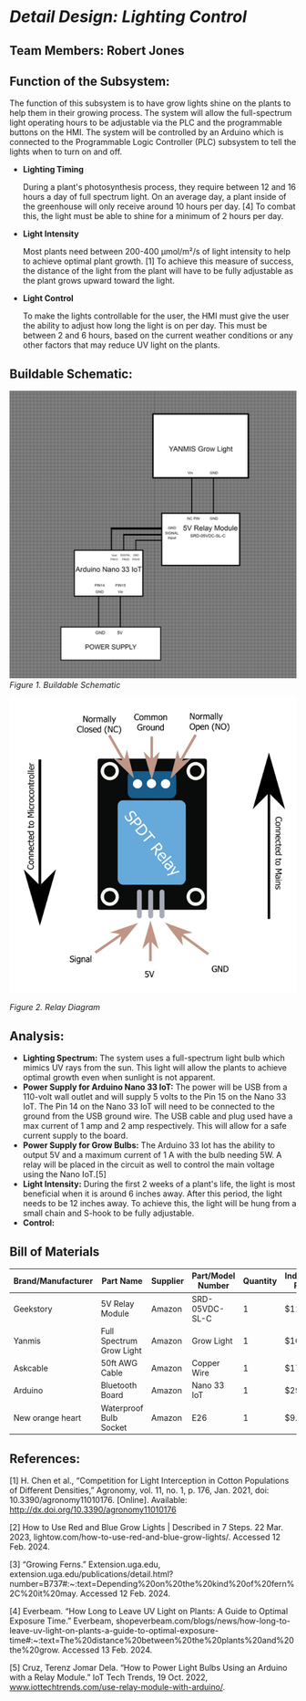 <a name="br1"></a> 

# *Detail Design: Lighting Control*
## **Team Members: Robert Jones**
## **Function of the Subsystem:**
The function of this subsystem is to have grow lights shine on the plants to help them in their growing process. The system will allow the full-spectrum light operating hours to be adjustable via the PLC and the programmable buttons on the HMI. The system will be controlled by an Arduino which is connected to the Programmable Logic Controller (PLC) subsystem to tell the lights when to turn on and off. 
- **Lighting Timing**

	During a plant's photosynthesis process, they require between 12 and 16 hours a day of full spectrum light. On an average day, a plant inside of the greenhouse will only receive around 10 hours per day. [4] To combat this, the light must be able to shine for a minimum of 2 hours per day.
- **Light Intensity**

	Most plants need between 200-400 µmol/m²/s of light intensity to help to achieve optimal plant growth. [1] To achieve this measure of success, the distance of the light from the plant will have to be fully adjustable as the plant grows upward toward the light.
- **Light Control**

	To make the lights controllable for the user, the HMI must give the user the ability to adjust how long the light is on per day. This must be between 2 and 6 hours, based on the current weather conditions or any other factors that may reduce UV light on the plants.  
	

## **Buildable Schematic:**
![Lighting Control Schematic](https://github.com/RealityHertz/Greenhouse-Project/blob/main/Documentation/Images/CADLightingGrowSubsystem.jpg)
*Figure 1. Buildable Schematic*

![Relay Diagram](https://github.com/RealityHertz/Greenhouse-Project/blob/main/Documentation/Images/RelayDiagram.png)

*Figure 2. Relay Diagram*

## **Analysis:**
- **Lighting Spectrum:**
	The system uses a full-spectrum light bulb which mimics UV rays from the sun. This light will allow the plants to achieve optimal growth even when sunlight is not apparent.
- **Power Supply for Arduino Nano 33 IoT:**
	The power will be USB from a 110-volt wall outlet and will supply 5 volts to the Pin 15 on the Nano 33 IoT. The Pin 14 on the Nano 33 IoT will need to be connected to the ground from the USB ground wire.
	The USB cable and plug used have a max current of 1 amp and 2 amp respectively. This will allow for a safe current supply to the board.
- **Power Supply for Grow Bulbs:**
	The Arduino 33 Iot has the ability to output 5V and a maximum current of 1 A with the bulb needing 5W. A relay will be placed in the circuit as well to control the main voltage using the Nano IoT.[5]
- **Light Intensity:**
  	During the first 2 weeks of a plant's life, the light is most beneficial when it is around 6 inches away. After this period, the light needs to be 12 inches away. To achieve this, the light will be hung from a small chain and S-hook to be fully adjustable.
- **Control:**
	
  
## **Bill of Materials**
|Brand/Manufacturer|Part Name|Supplier|Part/Model Number|Quantity|Individual Price|Total|
|----|-----------|-----------|------------|--------|----------------|-----|
|Geekstory|5V Relay Module|Amazon|SRD-05VDC-SL-C|1|$11.99|$11.99|
|Yanmis|Full Spectrum Grow Light|Amazon|Grow Light|1|$10.00|$10.00|
|Askcable|50ft AWG Cable|Amazon|Copper Wire|1|$17.99|$17.99|
|Arduino|Bluetooth Board|Amazon|Nano 33 IoT|1|$29.99|$29.99|
|New orange heart|Waterproof Bulb Socket|Amazon|E26|1|$9.99|$9.99|

## **References:**
[1]
H. Chen et al., “Competition for Light Interception in Cotton Populations of Different Densities,” Agronomy, vol. 11, no. 1, p. 176, Jan. 2021, doi: 10.3390/agronomy11010176. [Online]. Available: http://dx.doi.org/10.3390/agronomy11010176

[2]
How to Use Red and Blue Grow Lights | Described in 7 Steps. 22 Mar. 2023, lightow.com/how-to-use-red-and-blue-grow-lights/. Accessed 12 Feb. 2024.

[3]
“Growing Ferns.” Extension.uga.edu, extension.uga.edu/publications/detail.html?number=B737#:~:text=Depending%20on%20the%20kind%20of%20fern%2C%20it%20may. Accessed 12 Feb. 2024.
‌

[4]
Everbeam. “How Long to Leave UV Light on Plants: A Guide to Optimal Exposure Time.” Everbeam, shopeverbeam.com/blogs/news/how-long-to-leave-uv-light-on-plants-a-guide-to-optimal-exposure-time#:~:text=The%20distance%20between%20the%20plants%20and%20the%20grow. Accessed 13 Feb. 2024.


[5]
Cruz, Terenz Jomar Dela. “How to Power Light Bulbs Using an Arduino with a Relay Module.” IoT Tech Trends, 19 Oct. 2022, www.iottechtrends.com/use-relay-module-with-arduino/.
